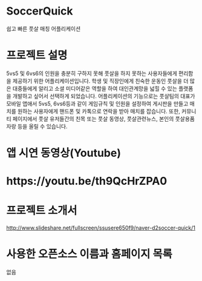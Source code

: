 # SoccerQuick
쉽고 빠른 풋살 매칭 어플리케이션

# 프로젝트 설명
5vs5 및 6vs6의 인원을 충분히 구하지 못해 풋살을 하지 못하는 사용자들에게    편리함을 제공하기 위한 어플리케이션입니다. 학생 및 직장인에게 친숙한 운동인 풋살을 더 많은 대중들에게 알리고 소셜 미디어같은 역할을 하여 대인관계망을 넓힐 수 있는 플랫폼을 개발하고 싶어서 선택하게 되었습니다.
어플리케이션의 기능으로는 풋살팀의 대표가 모바일 앱애서 5vs5, 6vs6등과 같이 게임규칙 및 인원을 설정하여 게시판을 만들고 매치를 원하는 사용자에게 핸드폰 및 카톡으로 연락을 받아 매치를 잡습니다. 또한, 커뮤니티 페이지에서 풋살 유저들간의 친목 또는 풋살 동영상, 풋살관련뉴스, 본인의 풋살용품자랑 등을 올릴 수 있습니다.

# 앱 시연 동영상(Youtube)
<h1>https://youtu.be/th9QcHrZPA0<h1>

# 프로젝트 소개서  
http://www.slideshare.net/fullscreen/ssusere650f9/naver-d2soccer-quick/1  

# 사용한 오픈소스 이름과 홈페이지 목록  
없음  
